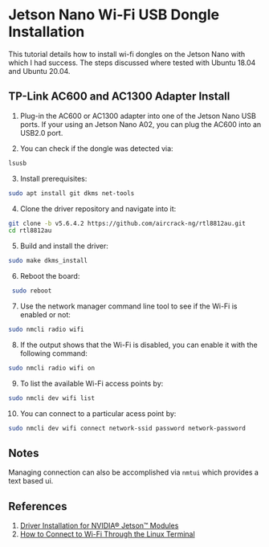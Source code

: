 # Jetson Nano Wi-Fi USB Dongle Installation

This tutorial details how to install wi-fi dongles on the Jetson Nano with which I had success.
The steps discussed where tested with Ubuntu 18.04 and Ubuntu 20.04.


## TP-Link AC600 and AC1300 Adapter Install

1. Plug-in the AC600 or AC1300 adapter into one of the Jetson Nano USB ports. If your using an Jetson Nano A02, you can plug the AC600 into an USB2.0 port.

2. You can check if the dongle was detected via:

```bash
lsusb
```

3. Install prerequisites:

```bash
sudo apt install git dkms net-tools
```

4. Clone the driver repository and navigate into it:

```bash
git clone -b v5.6.4.2 https://github.com/aircrack-ng/rtl8812au.git
cd rtl8812au
```

5. Build and install the driver:

```bash
sudo make dkms_install
```

6. Reboot the board:

```bash
 sudo reboot
```

7. Use the network manager command line tool to see if the Wi-Fi is enabled or not:

```bash
sudo nmcli radio wifi
```
8. If the output shows that the Wi-Fi is disabled, you can enable it with the following command:

```bash
sudo nmcli radio wifi on
```

9. To list the available Wi-Fi access points by:

```bash
sudo nmcli dev wifi list
```

10. You can connect to a particular acess point by:

```bash
sudo nmcli dev wifi connect network-ssid password network-password
```

## Notes

Managing connection can also be accomplished via `nmtui` which provides a text based ui.

## References

1. [Driver Installation for NVIDIA® Jetson™ Modules](https://www.forecr.io/blogs/connectivity/tp-link-ac600-ac1300-archer-t2u-t3u-driver-installation-for-jetson-modules)
2. [How to Connect to Wi-Fi Through the Linux Terminal](https://www.makeuseof.com/connect-to-wifi-with-nmcli/)
